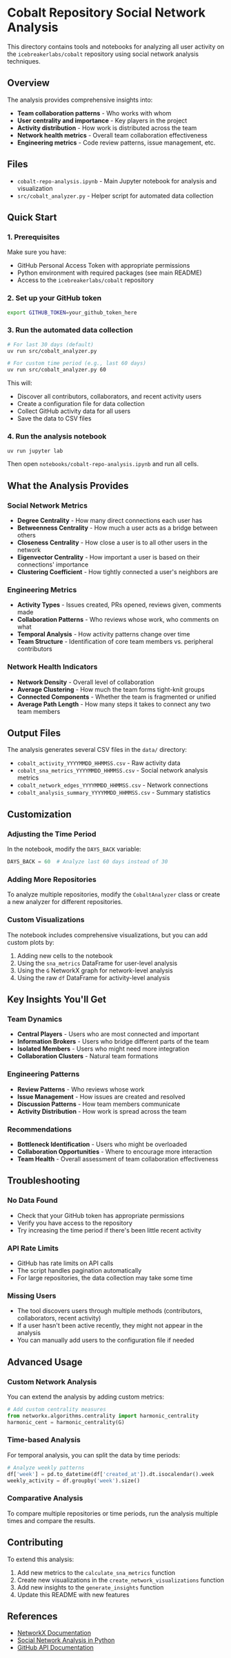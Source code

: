 # Cobalt Repository Social Network Analysis

This directory contains tools and notebooks for analyzing all user activity on the `icebreakerlabs/cobalt` repository using social network analysis techniques.

## Overview

The analysis provides comprehensive insights into:
- **Team collaboration patterns** - Who works with whom
- **User centrality and importance** - Key players in the project
- **Activity distribution** - How work is distributed across the team
- **Network health metrics** - Overall team collaboration effectiveness
- **Engineering metrics** - Code review patterns, issue management, etc.

## Files

- `cobalt-repo-analysis.ipynb` - Main Jupyter notebook for analysis and visualization
- `src/cobalt_analyzer.py` - Helper script for automated data collection

## Quick Start

### 1. Prerequisites

Make sure you have:
- GitHub Personal Access Token with appropriate permissions
- Python environment with required packages (see main README)
- Access to the `icebreakerlabs/cobalt` repository

### 2. Set up your GitHub token

```bash
export GITHUB_TOKEN=your_github_token_here
```

### 3. Run the automated data collection

```bash
# For last 30 days (default)
uv run src/cobalt_analyzer.py

# For custom time period (e.g., last 60 days)
uv run src/cobalt_analyzer.py 60
```

This will:
- Discover all contributors, collaborators, and recent activity users
- Create a configuration file for data collection
- Collect GitHub activity data for all users
- Save the data to CSV files

### 4. Run the analysis notebook

```bash
uv run jupyter lab
```

Then open `notebooks/cobalt-repo-analysis.ipynb` and run all cells.

## What the Analysis Provides

### Social Network Metrics

- **Degree Centrality** - How many direct connections each user has
- **Betweenness Centrality** - How much a user acts as a bridge between others
- **Closeness Centrality** - How close a user is to all other users in the network
- **Eigenvector Centrality** - How important a user is based on their connections' importance
- **Clustering Coefficient** - How tightly connected a user's neighbors are

### Engineering Metrics

- **Activity Types** - Issues created, PRs opened, reviews given, comments made
- **Collaboration Patterns** - Who reviews whose work, who comments on what
- **Temporal Analysis** - How activity patterns change over time
- **Team Structure** - Identification of core team members vs. peripheral contributors

### Network Health Indicators

- **Network Density** - Overall level of collaboration
- **Average Clustering** - How much the team forms tight-knit groups
- **Connected Components** - Whether the team is fragmented or unified
- **Average Path Length** - How many steps it takes to connect any two team members

## Output Files

The analysis generates several CSV files in the `data/` directory:

- `cobalt_activity_YYYYMMDD_HHMMSS.csv` - Raw activity data
- `cobalt_sna_metrics_YYYYMMDD_HHMMSS.csv` - Social network analysis metrics
- `cobalt_network_edges_YYYYMMDD_HHMMSS.csv` - Network connections
- `cobalt_analysis_summary_YYYYMMDD_HHMMSS.csv` - Summary statistics

## Customization

### Adjusting the Time Period

In the notebook, modify the `DAYS_BACK` variable:

```python
DAYS_BACK = 60  # Analyze last 60 days instead of 30
```

### Adding More Repositories

To analyze multiple repositories, modify the `CobaltAnalyzer` class or create a new analyzer for different repositories.

### Custom Visualizations

The notebook includes comprehensive visualizations, but you can add custom plots by:

1. Adding new cells to the notebook
2. Using the `sna_metrics` DataFrame for user-level analysis
3. Using the `G` NetworkX graph for network-level analysis
4. Using the raw `df` DataFrame for activity-level analysis

## Key Insights You'll Get

### Team Dynamics
- **Central Players** - Users who are most connected and important
- **Information Brokers** - Users who bridge different parts of the team
- **Isolated Members** - Users who might need more integration
- **Collaboration Clusters** - Natural team formations

### Engineering Patterns
- **Review Patterns** - Who reviews whose work
- **Issue Management** - How issues are created and resolved
- **Discussion Patterns** - How team members communicate
- **Activity Distribution** - How work is spread across the team

### Recommendations
- **Bottleneck Identification** - Users who might be overloaded
- **Collaboration Opportunities** - Where to encourage more interaction
- **Team Health** - Overall assessment of team collaboration effectiveness

## Troubleshooting

### No Data Found
- Check that your GitHub token has appropriate permissions
- Verify you have access to the repository
- Try increasing the time period if there's been little recent activity

### API Rate Limits
- GitHub has rate limits on API calls
- The script handles pagination automatically
- For large repositories, the data collection may take some time

### Missing Users
- The tool discovers users through multiple methods (contributors, collaborators, recent activity)
- If a user hasn't been active recently, they might not appear in the analysis
- You can manually add users to the configuration file if needed

## Advanced Usage

### Custom Network Analysis

You can extend the analysis by adding custom metrics:

```python
# Add custom centrality measures
from networkx.algorithms.centrality import harmonic_centrality
harmonic_cent = harmonic_centrality(G)
```

### Time-based Analysis

For temporal analysis, you can split the data by time periods:

```python
# Analyze weekly patterns
df['week'] = pd.to_datetime(df['created_at']).dt.isocalendar().week
weekly_activity = df.groupby('week').size()
```

### Comparative Analysis

To compare multiple repositories or time periods, run the analysis multiple times and compare the results.

## Contributing

To extend this analysis:

1. Add new metrics to the `calculate_sna_metrics` function
2. Create new visualizations in the `create_network_visualizations` function
3. Add new insights to the `generate_insights` function
4. Update this README with new features

## References

- [NetworkX Documentation](https://networkx.org/documentation/)
- [Social Network Analysis in Python](https://networkx.org/documentation/stable/reference/algorithms/centrality.html)
- [GitHub API Documentation](https://docs.github.com/en/rest) 